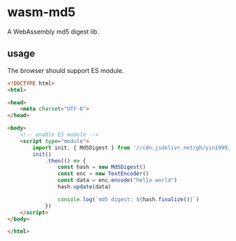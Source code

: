 # wasm-md5

A WebAssembly md5 digest lib.

## usage

The browser should support ES module.

```html
<!DOCTYPE html>
<html>

<head>
	<meta charset="UTF-8">
</head>

<body>
	<!-- enable ES module -->
	<script type="module"> 
		import init, { Md5Digest } from '//cdn.jsdelivr.net/gh/yin1999/wasm-md5@release/md5_wasm.js'
		init()
			.then(() => {
				const hash = new Md5Digest()
				const enc = new TextEncoder()
				const data = enc.encode("hello world")
				hash.update(data)

				console.log(`md5 digest: ${hash.finalize()}`)
			})
	</script>
</body>

</html>
```
